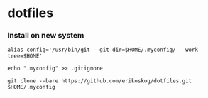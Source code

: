 # dotfiles

### Install on new system

``` alias config='/usr/bin/git --git-dir=$HOME/.myconfig/ --work-tree=$HOME' ```

``` echo ".myconfig" >> .gitignore ```

``` git clone --bare https://github.com/erikoskog/dotfiles.git $HOME/.myconfig ```

```config checkout 
